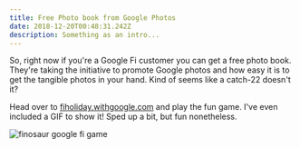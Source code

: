 ```yaml
---
title: Free Photo book from Google Photos
date: 2018-12-20T00:48:31.242Z
description: Something as an intro...
---
```

So, right now if you're a Google Fi customer you can get a free photo book. They're taking the initiative to promote Google photos and how easy it is to get the tangible photos in your hand. Kind of seems like a catch-22 doesn't it?

Head over to [fiholiday.withgoogle.com](https://fiholiday.withgoogle.com/) and play the fun game. I've even included a GIF to show it! Sped up a bit, but fun nonetheless.

![finosaur google fi game](https://ucarecdn.com/49e4b04c-4f28-4e5c-9c71-61a7c92f469d/ "The Finosaur of Google")
